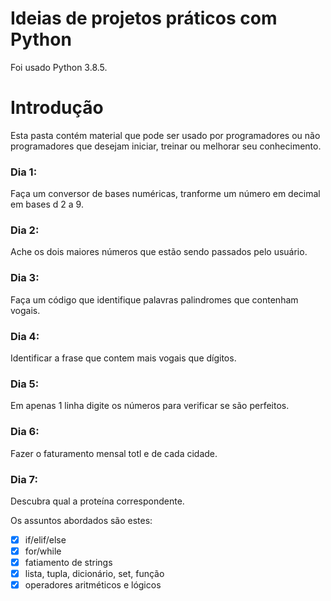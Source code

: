 # Ideias de projetos práticos com Python
Foi usado Python 3.8.5.

# Introdução

Esta pasta contém material que pode ser usado por programadores ou não programadores que desejam iniciar, treinar ou melhorar seu conhecimento.

### Dia 1:
Faça um conversor de bases numéricas, tranforme um número em decimal em bases d 2 a 9.

### Dia 2:
Ache os dois maiores números que estão sendo passados pelo usuário.

### Dia 3:
Faça um código que identifique palavras palindromes que contenham vogais.

### Dia 4:
Identificar a frase que contem mais vogais que dígitos.

### Dia 5:
Em apenas 1 linha digite os números para verificar se são perfeitos.

### Dia 6:
Fazer o faturamento mensal totl e de cada cidade.

### Dia 7:
Descubra qual a proteína correspondente.



Os assuntos abordados são estes:

- [x] if/elif/else
- [x] for/while
- [x] fatiamento de strings
- [x] lista, tupla, dicionário, set, função
- [x] operadores aritméticos e lógicos
